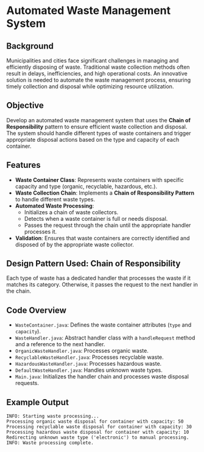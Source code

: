 # Automated Waste Management System

## Background
Municipalities and cities face significant challenges in managing and efficiently disposing of waste. Traditional waste collection methods often result in delays, inefficiencies, and high operational costs. An innovative solution is needed to automate the waste management process, ensuring timely collection and disposal while optimizing resource utilization.

## Objective
Develop an automated waste management system that uses the **Chain of Responsibility** pattern to ensure efficient waste collection and disposal. The system should handle different types of waste containers and trigger appropriate disposal actions based on the type and capacity of each container.

## Features
- **Waste Container Class**: Represents waste containers with specific capacity and type (organic, recyclable, hazardous, etc.).
- **Waste Collection Chain**: Implements a **Chain of Responsibility Pattern** to handle different waste types.
- **Automated Waste Processing**:
  - Initializes a chain of waste collectors.
  - Detects when a waste container is full or needs disposal.
  - Passes the request through the chain until the appropriate handler processes it.
- **Validation**: Ensures that waste containers are correctly identified and disposed of by the appropriate waste collector.

## Design Pattern Used: Chain of Responsibility
Each type of waste has a dedicated handler that processes the waste if it matches its category. Otherwise, it passes the request to the next handler in the chain.

## Code Overview
- `WasteContainer.java`: Defines the waste container attributes (`type` and `capacity`).
- `WasteHandler.java`: Abstract handler class with a `handleRequest` method and a reference to the next handler.
- `OrganicWasteHandler.java`: Processes organic waste.
- `RecyclableWasteHandler.java`: Processes recyclable waste.
- `HazardousWasteHandler.java`: Processes hazardous waste.
- `DefaultWasteHandler.java`: Handles unknown waste types.
- `Main.java`: Initializes the handler chain and processes waste disposal requests.

## Example Output
```
INFO: Starting waste processing...
Processing organic waste disposal for container with capacity: 50
Processing recyclable waste disposal for container with capacity: 30
Processing hazardous waste disposal for container with capacity: 10
Redirecting unknown waste type ('electronic') to manual processing.
INFO: Waste processing complete.
```